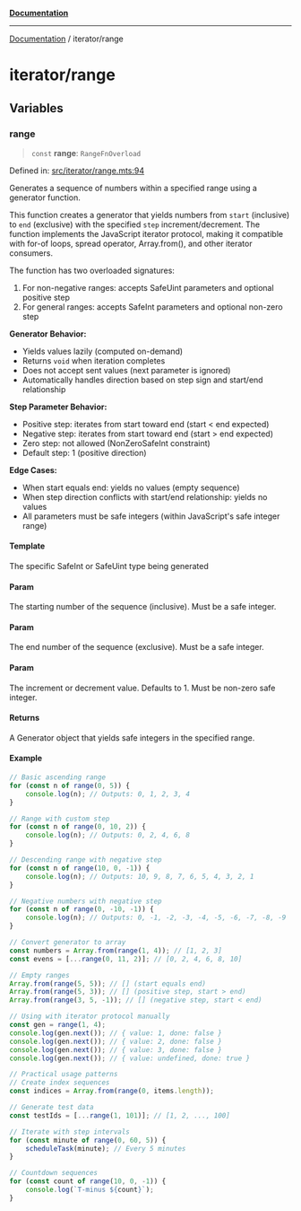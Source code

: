 [**Documentation**](../README.md)

---

[Documentation](../README.md) / iterator/range

# iterator/range

## Variables

### range

> `const` **range**: `RangeFnOverload`

Defined in: [src/iterator/range.mts:94](https://github.com/noshiro-pf/ts-verified/blob/main/src/iterator/range.mts#L94)

Generates a sequence of numbers within a specified range using a generator function.

This function creates a generator that yields numbers from `start` (inclusive) to `end` (exclusive)
with the specified `step` increment/decrement. The function implements the JavaScript iterator protocol,
making it compatible with for-of loops, spread operator, Array.from(), and other iterator consumers.

The function has two overloaded signatures:

1. For non-negative ranges: accepts SafeUint parameters and optional positive step
2. For general ranges: accepts SafeInt parameters and optional non-zero step

**Generator Behavior:**

- Yields values lazily (computed on-demand)
- Returns `void` when iteration completes
- Does not accept sent values (next parameter is ignored)
- Automatically handles direction based on step sign and start/end relationship

**Step Parameter Behavior:**

- Positive step: iterates from start toward end (start < end expected)
- Negative step: iterates from start toward end (start > end expected)
- Zero step: not allowed (NonZeroSafeInt constraint)
- Default step: 1 (positive direction)

**Edge Cases:**

- When start equals end: yields no values (empty sequence)
- When step direction conflicts with start/end relationship: yields no values
- All parameters must be safe integers (within JavaScript's safe integer range)

#### Template

The specific SafeInt or SafeUint type being generated

#### Param

The starting number of the sequence (inclusive). Must be a safe integer.

#### Param

The end number of the sequence (exclusive). Must be a safe integer.

#### Param

The increment or decrement value. Defaults to 1. Must be non-zero safe integer.

#### Returns

A Generator object that yields safe integers in the specified range.

#### Example

```typescript
// Basic ascending range
for (const n of range(0, 5)) {
    console.log(n); // Outputs: 0, 1, 2, 3, 4
}

// Range with custom step
for (const n of range(0, 10, 2)) {
    console.log(n); // Outputs: 0, 2, 4, 6, 8
}

// Descending range with negative step
for (const n of range(10, 0, -1)) {
    console.log(n); // Outputs: 10, 9, 8, 7, 6, 5, 4, 3, 2, 1
}

// Negative numbers with negative step
for (const n of range(0, -10, -1)) {
    console.log(n); // Outputs: 0, -1, -2, -3, -4, -5, -6, -7, -8, -9
}

// Convert generator to array
const numbers = Array.from(range(1, 4)); // [1, 2, 3]
const evens = [...range(0, 11, 2)]; // [0, 2, 4, 6, 8, 10]

// Empty ranges
Array.from(range(5, 5)); // [] (start equals end)
Array.from(range(5, 3)); // [] (positive step, start > end)
Array.from(range(3, 5, -1)); // [] (negative step, start < end)

// Using with iterator protocol manually
const gen = range(1, 4);
console.log(gen.next()); // { value: 1, done: false }
console.log(gen.next()); // { value: 2, done: false }
console.log(gen.next()); // { value: 3, done: false }
console.log(gen.next()); // { value: undefined, done: true }

// Practical usage patterns
// Create index sequences
const indices = Array.from(range(0, items.length));

// Generate test data
const testIds = [...range(1, 101)]; // [1, 2, ..., 100]

// Iterate with step intervals
for (const minute of range(0, 60, 5)) {
    scheduleTask(minute); // Every 5 minutes
}

// Countdown sequences
for (const count of range(10, 0, -1)) {
    console.log(`T-minus ${count}`);
}
```
